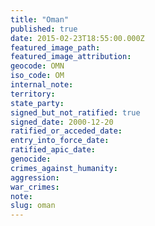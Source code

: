 ```yaml
---
title: "Oman"
published: true
date: 2015-02-23T18:55:00.000Z
featured_image_path:
featured_image_attribution:
geocode: OMN
iso_code: OM
internal_note:
territory:
state_party:
signed_but_not_ratified: true
signed_date: 2000-12-20
ratified_or_acceded_date:
entry_into_force_date:
ratified_apic_date:
genocide:
crimes_against_humanity:
aggression:
war_crimes:
note:
slug: oman
---
```

